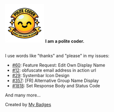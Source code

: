 <img src="https://github.com/my-badges/my-badges/blob/master/badges/polite-coder/polite-coder.png?raw=true" alt="I am a polite coder." title="I am a polite coder." width="128">
<strong>I am a polite coder.</strong>
<br><br>

I use words like "thanks" and "please" in my issues:

- <a href="https://github.com/szimek/sharedrop/issues/60">#60</a>: Feature Request: Edit Own Display Name
- <a href="https://github.com/airform/airform/issues/12">#12</a>: obfuscate email address in action url
- <a href="https://github.com/yulrizka/osx-push-to-talk/issues/29">#29</a>: Systembar Icon Design
- <a href="https://github.com/Aloxaf/fzf-tab/issues/357">#357</a>: [FR] Alternative Group Name Display
- <a href="https://github.com/probot/probot/issues/1818">#1818</a>: Set Response Body and Status Code

 And many more...


Created by <a href="https://github.com/my-badges/my-badges">My Badges</a>